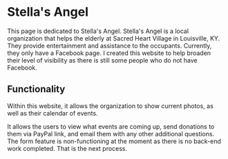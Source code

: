 # Stella's Angel
This page is dedicated to Stella's Angel.  Stella's Angel is a local organization that helps the elderly at Sacred Heart Village in Louisville, KY.  They provide entertainment and assistance to the occupants. Currently, they only have a Facebook page.  I created this website to help broaden their level of visibility as there is still some people who do not have Facebook.

## Functionality
Within this website, it allows the organization to show current photos, as well as their calendar of events.  

It allows the users to view what events are coming up, send donations to them via PayPal link, and email them with any other additional questions.  The form feature is non-functioning at the moment as there is no back-end work completed.  That is the next process.